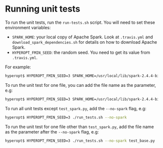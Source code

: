 # Running unit tests

To run the unit tests, run the `run-tests.sh` script.  You will need to set these environment variables:

- `SPARK_HOME`: your local copy of Apache Spark. Look at `.travis.yml` and `download_spark_dependencies.sh` for details on how to download Apache Spark.
- `HYPEROPT_FMIN_SEED`: the random seed. You need to get its value from `.travis.yml`.

For example:

```bash
hyperopt$ HYPEROPT_FMIN_SEED=3 SPARK_HOME=/usr/local/lib/spark-2.4.4-bin-hadoop2.7 ./run_tests.sh
```

To run the unit test for one file, you can add the file name as the parameter, e.g:

```bash
hyperopt$ HYPEROPT_FMIN_SEED=3 SPARK_HOME=/usr/local/lib/spark-2.4.4-bin-hadoop2.7 ./run_tests.sh hyperopt/tests/test_spark.py
```

To run all unit tests except `test_spark.py`, add the `--no-spark` flag, e.g:

```bash
hyperopt$ HYPEROPT_FMIN_SEED=3 ./run_tests.sh --no-spark
```

To run the unit test for one file other than `test_spark.py`, add the file name as the parameter after the `--no-spark` flag, e.g:

```bash
hyperopt$ HYPEROPT_FMIN_SEED=3 ./run_tests.sh --no-spark test_base.py
```

